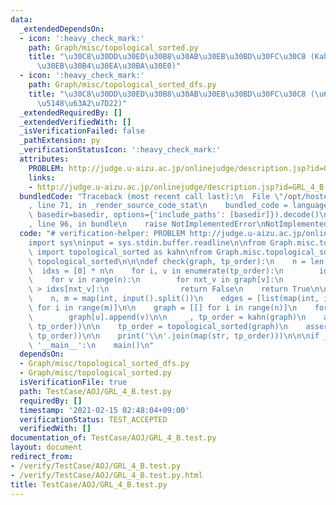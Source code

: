 ```yaml
---
data:
  _extendedDependsOn:
  - icon: ':heavy_check_mark:'
    path: Graph/misc/topological_sorted.py
    title: "\u30C8\u30DD\u30ED\u30B8\u30AB\u30EB\u30BD\u30FC\u30C8 (Kahn \u306E\u30A2\
      \u30EB\u30B4\u30EA\u30BA\u30E0)"
  - icon: ':heavy_check_mark:'
    path: Graph/misc/topological_sorted_dfs.py
    title: "\u30C8\u30DD\u30ED\u30B8\u30AB\u30EB\u30BD\u30FC\u30C8 (\u6DF1\u3055\u512A\
      \u5148\u63A2\u7D22)"
  _extendedRequiredBy: []
  _extendedVerifiedWith: []
  _isVerificationFailed: false
  _pathExtension: py
  _verificationStatusIcon: ':heavy_check_mark:'
  attributes:
    PROBLEM: http://judge.u-aizu.ac.jp/onlinejudge/description.jsp?id=GRL_4_B
    links:
    - http://judge.u-aizu.ac.jp/onlinejudge/description.jsp?id=GRL_4_B
  bundledCode: "Traceback (most recent call last):\n  File \"/opt/hostedtoolcache/Python/3.9.2/x64/lib/python3.9/site-packages/onlinejudge_verify/documentation/build.py\"\
    , line 71, in _render_source_code_stat\n    bundled_code = language.bundle(stat.path,\
    \ basedir=basedir, options={'include_paths': [basedir]}).decode()\n  File \"/opt/hostedtoolcache/Python/3.9.2/x64/lib/python3.9/site-packages/onlinejudge_verify/languages/python.py\"\
    , line 96, in bundle\n    raise NotImplementedError\nNotImplementedError\n"
  code: "# verification-helper: PROBLEM http://judge.u-aizu.ac.jp/onlinejudge/description.jsp?id=GRL_4_B\n\
    import sys\ninput = sys.stdin.buffer.readline\n\nfrom Graph.misc.topological_sorted\
    \ import topological_sorted as kahn\nfrom Graph.misc.topological_sorted_dfs import\
    \ topological_sorted\n\n\ndef check(graph, tp_order):\n    n = len(graph)\n  \
    \  idxs = [0] * n\n    for i, v in enumerate(tp_order):\n        idxs[v] = i\n\
    \    for v in range(n):\n        for nxt_v in graph[v]:\n            if idxs[v]\
    \ > idxs[nxt_v]:\n                return False\n    return True\n\n\ndef main():\n\
    \    n, m = map(int, input().split())\n    edges = [list(map(int, input().split()))\
    \ for i in range(m)]\n\n    graph = [[] for i in range(n)]\n    for u, v in edges:\n\
    \        graph[u].append(v)\n\n    _, tp_order = kahn(graph)\n    assert(check(graph,\
    \ tp_order))\n\n    tp_order = topological_sorted(graph)\n    assert(check(graph,\
    \ tp_order))\n\n    print('\\n'.join(map(str, tp_order)))\n\n\nif __name__ ==\
    \ '__main__':\n    main()\n"
  dependsOn:
  - Graph/misc/topological_sorted_dfs.py
  - Graph/misc/topological_sorted.py
  isVerificationFile: true
  path: TestCase/AOJ/GRL_4_B.test.py
  requiredBy: []
  timestamp: '2021-02-15 02:48:04+09:00'
  verificationStatus: TEST_ACCEPTED
  verifiedWith: []
documentation_of: TestCase/AOJ/GRL_4_B.test.py
layout: document
redirect_from:
- /verify/TestCase/AOJ/GRL_4_B.test.py
- /verify/TestCase/AOJ/GRL_4_B.test.py.html
title: TestCase/AOJ/GRL_4_B.test.py
---
```

